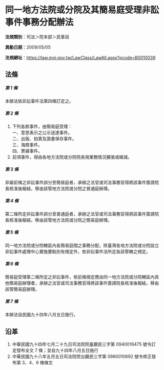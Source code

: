 # 同一地方法院或分院及其簡易庭受理非訟事件事務分配辦法




**法規類別**：司法＞院本部＞民事目

**異動日期**：2009/05/05  

**法規網址**：https://law.moj.gov.tw/LawClass/LawAll.aspx?pcode=B0010039



## 法條
##### 第 1 條
本辦法依非訟事件法第四條訂定之。

##### 第 2 條
1. 下列各款事件，由簡易庭受理：  
一、意思表示之公示送達事件。  
二、出版、拍賣及證書保存事件。  
三、海商事件。  
四、票據事件。
1. 前項事件，得由各地方法院或分院院長視業務情況擴張或縮減。

##### 第 3 條
非屬前條之非訟事件誤分至簡易庭者，承辦之法官或司法事務官得將該事件簽請院長核准後報結，移由該管地方法院或分院之普通庭辦理。

##### 第 4 條
第二條所定非訟事件誤分至普通庭者，承辦之法官或司法事務官得將該事件簽請院長核准後報結，移由該管地方法院或分院之簡易庭辦理。

##### 第 5 條
同一地方法院或分院轄區內各簡易庭間之事務分配，除臺灣各地方法院或分院設立非訟事件處理中心實施要點別有規定外，依非訟事件法所定各該管轄之規定。

##### 第 6 條
簡易庭受理第二條所定之非訟事件，依前條規定應由同一地方法院或分院轄區內其他簡易庭辦理者，承辦之法官或司法事務官得將該事件簽請院長核准後報結，移由該管簡易庭辦理。

##### 第 7 條
本辦法自民國九十四年八月五日施行。

## 沿革
1. 中華民國九十四年七月二十九日司法院院臺廳民三字第 0940016475 號令訂定發布全文 7  條；並自九十四年八月五日施行
1. 中華民國九十八年五月五日司法院院台廳民三字第 0980010692 號令修正發布第 3、4、6  條條文
